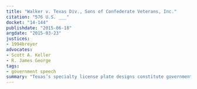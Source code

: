 ```yaml
---
title: "Walker v. Texas Div., Sons of Confederate Veterans, Inc."
citation: "576 U.S. ___"
docket: "14-144"
publishdate: "2015-06-18"
argdate: "2015-03-23"
justices:
- 1994breyer
advocates:
- Scott A. Keller
- R. James George
tags:
- government speech
summary: "Texas’s specialty license plate designs constitute government speech, and thus Texas was entitled to refuse to issue respondents’ proposed plates featuring a Confederate battle flag."
---
```


